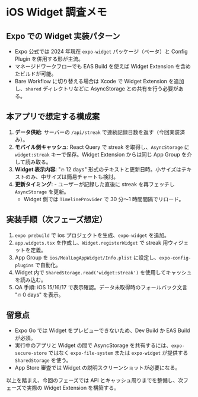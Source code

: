 # iOS Widget 調査メモ

## Expo での Widget 実装パターン

- Expo 公式では 2024 年現在 `expo-widget` パッケージ（ベータ）と Config Plugin を併用する形が主流。
- マネージドワークフローでも EAS Build を使えば Widget Extension を含めたビルドが可能。
- Bare Workflow に切り替える場合は Xcode で Widget Extension を追加し、`shared` ディレクトリなどに AsyncStorage との共有を行う必要がある。

## 本アプリで想定する構成案

1. **データ供給**: サーバーの `/api/streak` で連続記録日数を返す（今回実装済み）。
2. **モバイル側キャッシュ**: React Query で streak を取得し、`AsyncStorage` に `widget:streak` キーで保存。Widget Extension からは同じ App Group を介して読み取る。
3. **Widget 表示内容**: "🔥 12 days" 形式のテキストと更新日時。小サイズはテキストのみ、中サイズは簡易チャートも検討。
4. **更新タイミング**: - ユーザーが記録した直後に streak を再フェッチし `AsyncStorage` を更新。
   - Widget 側では `TimelineProvider` で 30 分〜1 時間間隔でリロード。

## 実装手順（次フェーズ想定）

1. `expo prebuild` で ios プロジェクトを生成、`expo-widget` を追加。
2. `app.widgets.tsx` を作成し、`Widget.registerWidget` で streak 用ウィジェットを定義。
3. App Group を `ios/MealLogAppWidget/Info.plist` に設定し、`expo-config-plugins` で自動化。
4. Widget 内で `SharedStorage.read('widget:streak')` を使用してキャッシュを読み込む。
5. QA 手順: iOS 15/16/17 で表示確認。データ未取得時のフォールバック文言 "🔥 0 days" を表示。

## 留意点

- Expo Go では Widget をプレビューできないため、Dev Build か EAS Build が必須。
- 実行中のアプリと Widget の間で AsyncStorage を共有するには、`expo-secure-store` ではなく `expo-file-system` または `expo-widget` が提供する `SharedStorage` を使う。
- App Store 審査では Widget の説明スクリーンショットが必要になる。

以上を踏まえ、今回のフェーズでは API とキャッシュ周りまでを整備し、次フェーズで実際の Widget Extension を構築する。
